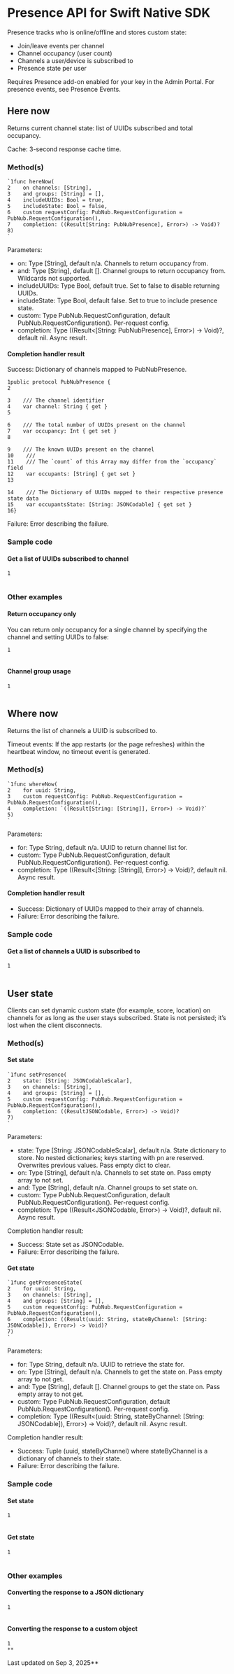 # Presence API for Swift Native SDK

Presence tracks who is online/offline and stores custom state:
- Join/leave events per channel
- Channel occupancy (user count)
- Channels a user/device is subscribed to
- Presence state per user

Requires Presence add-on enabled for your key in the Admin Portal. For presence events, see Presence Events.

## Here now

Returns current channel state: list of UUIDs subscribed and total occupancy.

Cache: 3-second response cache time.

### Method(s)

```
`1func hereNow(  
2    on channels: [String],  
3    and groups: [String] = [],  
4    includeUUIDs: Bool = true,  
5    includeState: Bool = false,  
6    custom requestConfig: PubNub.RequestConfiguration = PubNub.RequestConfiguration(),  
7    completion: ((Result[String: PubNubPresence], Error>) -> Void)?  
8)  
`
```

Parameters:
- on: Type [String], default n/a. Channels to return occupancy from.
- and: Type [String], default []. Channel groups to return occupancy from. Wildcards not supported.
- includeUUIDs: Type Bool, default true. Set to false to disable returning UUIDs.
- includeState: Type Bool, default false. Set to true to include presence state.
- custom: Type PubNub.RequestConfiguration, default PubNub.RequestConfiguration(). Per-request config.
- completion: Type ((Result<[String: PubNubPresence], Error>) -> Void)?, default nil. Async result.

#### Completion handler result

Success: Dictionary of channels mapped to PubNubPresence.

```
1public protocol PubNubPresence {  
2
  
3    /// The channel identifier  
4    var channel: String { get }  
5
  
6    /// The total number of UUIDs present on the channel  
7    var occupancy: Int { get set }  
8
  
9    /// The known UUIDs present on the channel  
10    ///  
11    /// The `count` of this Array may differ from the `occupancy` field  
12    var occupants: [String] { get set }  
13
  
14    /// The Dictionary of UUIDs mapped to their respective presence state data  
15    var occupantsState: [String: JSONCodable] { get set }  
16}  

```

Failure: Error describing the failure.

### Sample code

#### Get a list of UUIDs subscribed to channel

```
1
  

```

### Other examples

#### Return occupancy only

You can return only occupancy for a single channel by specifying the channel and setting UUIDs to false:

```
1
  

```

#### Channel group usage

```
1
  

```

## Where now

Returns the list of channels a UUID is subscribed to.

Timeout events: If the app restarts (or the page refreshes) within the heartbeat window, no timeout event is generated.

### Method(s)

```
`1func whereNow(  
2    for uuid: String,  
3    custom requestConfig: PubNub.RequestConfiguration = PubNub.RequestConfiguration(),  
4    completion: `((Result[String: [String]], Error>) -> Void)?`  
5)  
`
```

Parameters:
- for: Type String, default n/a. UUID to return channel list for.
- custom: Type PubNub.RequestConfiguration, default PubNub.RequestConfiguration(). Per-request config.
- completion: Type ((Result<[String: [String]], Error>) -> Void)?, default nil. Async result.

#### Completion handler result

- Success: Dictionary of UUIDs mapped to their array of channels.
- Failure: Error describing the failure.

### Sample code

#### Get a list of channels a UUID is subscribed to

```
1
  

```

## User state

Clients can set dynamic custom state (for example, score, location) on channels for as long as the user stays subscribed. State is not persisted; it’s lost when the client disconnects.

### Method(s)

#### Set state

```
`1func setPresence(  
2    state: [String: JSONCodableScalar],  
3    on channels: [String],  
4    and groups: [String] = [],  
5    custom requestConfig: PubNub.RequestConfiguration = PubNub.RequestConfiguration(),  
6    completion: ((ResultJSONCodable, Error>) -> Void)?  
7)  
`
```

Parameters:
- state: Type [String: JSONCodableScalar], default n/a. State dictionary to store. No nested dictionaries; keys starting with pn are reserved. Overwrites previous values. Pass empty dict to clear.
- on: Type [String], default n/a. Channels to set state on. Pass empty array to not set.
- and: Type [String], default n/a. Channel groups to set state on.
- custom: Type PubNub.RequestConfiguration, default PubNub.RequestConfiguration(). Per-request config.
- completion: Type ((Result<JSONCodable, Error>) -> Void)?, default nil. Async result.

Completion handler result:
- Success: State set as JSONCodable.
- Failure: Error describing the failure.

#### Get state

```
`1func getPresenceState(  
2    for uuid: String,  
3    on channels: [String],  
4    and groups: [String] = [],  
5    custom requestConfig: PubNub.RequestConfiguration = PubNub.RequestConfiguration(),  
6    completion: ((Result(uuid: String, stateByChannel: [String: JSONCodable]), Error>) -> Void)?  
7)  
`
```

Parameters:
- for: Type String, default n/a. UUID to retrieve the state for.
- on: Type [String], default n/a. Channels to get the state on. Pass empty array to not get.
- and: Type [String], default []. Channel groups to get the state on. Pass empty array to not get.
- custom: Type PubNub.RequestConfiguration, default PubNub.RequestConfiguration(). Per-request config.
- completion: Type ((Result<(uuid: String, stateByChannel: [String: JSONCodable]), Error>) -> Void)?, default nil. Async result.

Completion handler result:
- Success: Tuple (uuid, stateByChannel) where stateByChannel is a dictionary of channels to their state.
- Failure: Error describing the failure.

### Sample code

#### Set state

```
1
  

```

#### Get state

```
1
  

```

### Other examples

#### Converting the response to a JSON dictionary

```
1
  

```

#### Converting the response to a custom object

```
1
**
```

Last updated on Sep 3, 2025**